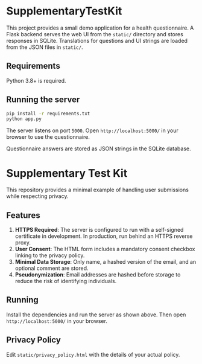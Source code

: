 
# SupplementaryTestKit

This project provides a small demo application for a health questionnaire. A Flask backend serves the web UI from the `static/` directory and stores responses in SQLite. Translations for questions and UI strings are loaded from the JSON files in `static/`.

## Requirements

Python 3.8+ is required.

## Running the server

```bash
pip install -r requirements.txt
python app.py
```

The server listens on port `5000`. Open `http://localhost:5000/` in your browser to use the questionnaire.

Questionnaire answers are stored as JSON strings in the SQLite database.

# Supplementary Test Kit

This repository provides a minimal example of handling user submissions while respecting privacy.

## Features

1. **HTTPS Required**: The server is configured to run with a self-signed certificate in development. In production, run behind an HTTPS reverse proxy.
2. **User Consent**: The HTML form includes a mandatory consent checkbox linking to the privacy policy.
3. **Minimal Data Storage**: Only name, a hashed version of the email, and an optional comment are stored.
4. **Pseudonymization**: Email addresses are hashed before storage to reduce the risk of identifying individuals.

## Running

Install the dependencies and run the server as shown above. Then open `http://localhost:5000/` in your browser.

## Privacy Policy

Edit `static/privacy_policy.html` with the details of your actual policy.

